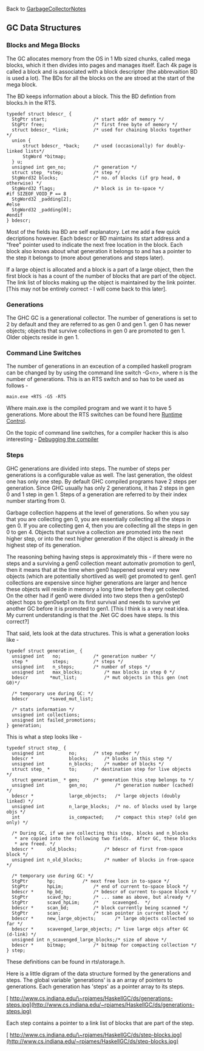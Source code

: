 
Back to [GarbageCollectorNotes](garbage-collector-notes)


## GC Data Structures


### Blocks and Mega Blocks



The GC allocates memory from the OS in 1 Mb sized chunks, called mega blocks, which it then divides into pages and manages itself. Each 4k page is called a block and is associated with a block descripter (the abbrevaition BD is used a lot). The BDs for all the blocks on the are stroed at the start of the mega block. 



The BD keeps information about a block. This the BD defintion from blocks.h in the RTS.


```
typedef struct bdescr_ {
  StgPtr start;                 /* start addr of memory */
  StgPtr free;                  /* first free byte of memory */
  struct bdescr_ *link;         /* used for chaining blocks together */
  union { 
      struct bdescr_ *back;     /* used (occasionally) for doubly-linked lists*/
      StgWord *bitmap;
  } u;
  unsigned int gen_no;          /* generation */
  struct step_ *step;           /* step */
  StgWord32 blocks;             /* no. of blocks (if grp head, 0 otherwise) */
  StgWord32 flags;              /* block is in to-space */
#if SIZEOF_VOID_P == 8
  StgWord32 _padding[2];
#else
  StgWord32 _padding[0];
#endif
} bdescr;
```


Most of the fields ina BD are self explanatory. Let me add a few quick decriptions however. Each bdescr or BD maintains its start address and a "free" pointer used to indicate the next free location in the block. Each block also knows about what generation it belongs to and has a pointer to the step it belongs to (more about generations and steps later). 



If a large object is allocated and a block is a part of a large object, then the first block is has a count of the number of blocks that are part of the object. The link list of blocks making up the object is maintained by the link pointer. \[This may not be entirely correct - I will come back to this later\].


### Generations



The GHC GC is a generational collector. The number of generations is set to 2 by default and they are referred to as gen 0 and gen 1. gen 0 has newer objects; objects that survive collections in gen 0 are promoted to gen 1. Older objects reside in gen 1. 


### Command Line Switches



The number of generations in an exceution of a compiled haskell program can be changed by by using the command line switch -G\<n\>, where n is the number of generations. This is an RTS switch and so has to be used as follows - 


```wiki
main.exe +RTS -G5 -RTS 
```


Where main.exe is the compiled program and we want it to have 5 generations. More about the RTS switches can be found here 
[Runtime Control](http://www.haskell.org/ghc/docs/latest/html/users_guide/runtime-control.html).



On the topic of command line switches, for a compiler hacker this is also interesting - 
[Debugging the compiler](http://www.haskell.org/ghc/docs/latest/html/users_guide/options-debugging.html)


### Steps



GHC generations are divided into steps. The number of steps per generations is a configurable value as well. The last generation, the oldest one has only one step. By default GHC compiled programs have 2 steps per generation. Since GHC usually has only 2 generations, it has 2 steps in gen 0 and 1 step in gen 1. Steps of a generation are referred to by their index number starting from 0. 



Garbage collection happens at the level of generations. So when you say that you are collecting gen 0, you are essentially collecting all the steps in gen 0. If you are collecting gen 4, then you are collecting all the steps in gen 0 to gen 4. Objects that survive a collection are promoted into the next higher step, or into the next higher generation if the object is already in the highest step of its generation. 



The reasoning behing having steps is approximately this - if there were no steps and a surviving a gen0 collection meant automativ promotion to gen1, then it means that at the time when gen0 happened several very new objects (which are potentially shortlived as well) get promoted to gen1. gen1 collections are expensive since higher generations are larger and hence these objects will reside in memory a long time before they get collected. On the other had if gen0 were divided into two steps then a gen0step0 object hops to gen0setp1 on its first survival and needs to survive yet another GC before it is promoted to gen1. \[This I think is a very neat idea. My current understanding is that the .Net GC does have steps. Is this correct?\]



That said, lets look at the data structures. This is what a generation looks like - 


```wiki
typedef struct generation_ {
  unsigned int   no;			/* generation number */
  step *         steps;			/* steps */
  unsigned int   n_steps;		/* number of steps */
  unsigned int   max_blocks;		/* max blocks in step 0 */
  bdescr        *mut_list;      	/* mut objects in this gen (not G0)*/

  /* temporary use during GC: */
  bdescr        *saved_mut_list;

  /* stats information */
  unsigned int collections;
  unsigned int failed_promotions;
} generation;
```


This is what a step looks like - 


```wiki
typedef struct step_ {
  unsigned int         no;		/* step number */
  bdescr *             blocks;		/* blocks in this step */
  unsigned int         n_blocks;	/* number of blocks */
  struct step_ *       to;		/* destination step for live objects */
  struct generation_ * gen;		/* generation this step belongs to */
  unsigned int         gen_no;          /* generation number (cached) */
  bdescr *             large_objects;	/* large objects (doubly linked) */
  unsigned int         n_large_blocks;  /* no. of blocks used by large objs */
  int                  is_compacted;	/* compact this step? (old gen only) */

  /* During GC, if we are collecting this step, blocks and n_blocks
   * are copied into the following two fields.  After GC, these blocks
   * are freed. */
  bdescr *     old_blocks;	        /* bdescr of first from-space block */
  unsigned int n_old_blocks;		/* number of blocks in from-space */

  /* temporary use during GC: */
  StgPtr       hp;			/* next free locn in to-space */
  StgPtr       hpLim;			/* end of current to-space block */
  bdescr *     hp_bd;			/* bdescr of current to-space block */
  StgPtr       scavd_hp;		/* ... same as above, but already */
  StgPtr       scavd_hpLim;		/*     scavenged.  */
  bdescr *     scan_bd;			/* block currently being scanned */
  StgPtr       scan;			/* scan pointer in current block */
  bdescr *     new_large_objects;    	/* large objects collected so far */
  bdescr *     scavenged_large_objects; /* live large objs after GC (d-link) */
  unsigned int n_scavenged_large_blocks;/* size of above */
  bdescr *     bitmap;  		/* bitmap for compacting collection */
} step;
```


These definitions can be found in rts\\storage.h. 



Here is a little digram of the data structure formed by the generations and steps. The global variable 'generations' is a an array of pointers to generations. Each generation has 'steps' as a pointer array to its steps. 



[
http://www.cs.indiana.edu/\~rpjames/HaskellGC/ds/generations-steps.jpg](http://www.cs.indiana.edu/~rpjames/HaskellGC/ds/generations-steps.jpg)



Each step contains a pointer to a link list of blocks that are part of the step.



[
http://www.cs.indiana.edu/\~rpjames/HaskellGC/ds/step-blocks.jpg](http://www.cs.indiana.edu/~rpjames/HaskellGC/ds/step-blocks.jpg)


